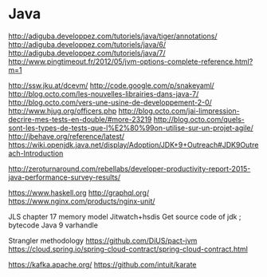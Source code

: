 # Java
http://adiguba.developpez.com/tutoriels/java/tiger/annotations/
http://adiguba.developpez.com/tutoriels/java/6/
http://adiguba.developpez.com/tutoriels/java/7/
http://www.pingtimeout.fr/2012/05/jvm-options-complete-reference.html?m=1

http://ssw.jku.at/dcevm/
http://code.google.com/p/snakeyaml/
http://blog.octo.com/les-nouvelles-librairies-dans-java-7/
http://blog.octo.com/vers-une-usine-de-developpement-2-0/
http://www.hjug.org/officers.php
http://blog.octo.com/jai-limpression-decrire-mes-tests-en-double/#more-23219
http://blog.octo.com/quels-sont-les-types-de-tests-que-l%E2%80%99on-utilise-sur-un-projet-agile/
http://jbehave.org/reference/latest/
https://wiki.openjdk.java.net/display/Adoption/JDK+9+Outreach#JDK9Outreach-Introduction

http://zeroturnaround.com/rebellabs/developer-productivity-report-2015-java-performance-survey-results/

https://www.haskell.org
http://graphql.org/
https://www.nginx.com/products/nginx-unit/

JLS chapter 17 memory model
Jitwatch+hsdis
Get source code of jdk ; bytecode
Java 9 varhandle

Strangler methodology
https://github.com/DiUS/pact-jvm
https://cloud.spring.io/spring-cloud-contract/spring-cloud-contract.html


https://kafka.apache.org/
https://github.com/intuit/karate